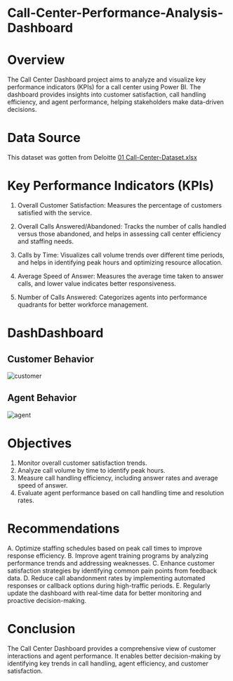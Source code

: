 # Call-Center-Performance-Analysis-Dashboard
# Overview
The Call Center Dashboard project aims to analyze and visualize key performance indicators (KPIs) for a call center using Power BI. The dashboard provides insights into customer satisfaction, call handling efficiency, and agent performance, helping stakeholders make data-driven decisions.
# Data Source
This dataset was gotten from Deloitte [01 Call-Center-Dataset.xlsx](https://github.com/user-attachments/files/18942264/01.Call-Center-Dataset.xlsx)

# Key Performance Indicators (KPIs)

1. Overall Customer Satisfaction: Measures the percentage of customers satisfied with the service.

2. Overall Calls Answered/Abandoned: Tracks the number of calls handled versus those abandoned, and helps in assessing call center efficiency and staffing needs.

3. Calls by Time: Visualizes call volume trends over different time periods, and helps in identifying peak hours and optimizing resource allocation.

4. Average Speed of Answer: Measures the average time taken to answer calls, and lower value indicates better responsiveness.

5. Number of Calls Answered: Categorizes agents into performance quadrants for better workforce management.
# DashDashboard 
## Customer Behavior
![customer](https://github.com/user-attachments/assets/77d633ab-4ed5-4cb5-8c4b-1837c3ed509a)
## Agent Behavior
![agent](https://github.com/user-attachments/assets/627d5eae-9e13-4ad8-969c-59474e9af3d9)

# Objectives
1. Monitor overall customer satisfaction trends.
2. Analyze call volume by time to identify peak hours.
3. Measure call handling efficiency, including answer rates and average speed of answer.
4. Evaluate agent performance based on call handling time and resolution rates.

# Recommendations
A. Optimize staffing schedules based on peak call times to improve response efficiency.
B. Improve agent training programs by analyzing performance trends and addressing weaknesses.
C. Enhance customer satisfaction strategies by identifying common pain points from feedback data.
D. Reduce call abandonment rates by implementing automated responses or callback options during high-traffic periods.
E. Regularly update the dashboard with real-time data for better monitoring and proactive decision-making.

# Conclusion
The Call Center Dashboard provides a comprehensive view of customer interactions and agent performance. It enables better decision-making by identifying key trends in call handling, agent efficiency, and customer satisfaction.
